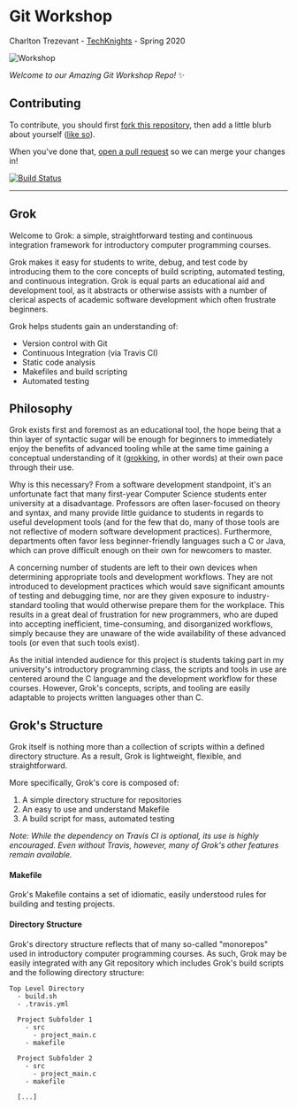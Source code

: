 # Git Workshop
Charlton Trezevant - [TechKnights](http://techknights.org/) - Spring 2020

![Workshop](https://cdn-images-1.medium.com/max/1600/1*n-KARxQmPoktpDNLruTFGw.jpeg)

_Welcome to our Amazing Git Workshop Repo!_ :sparkles:

## Contributing

To contribute, you should first [fork this repository](https://help.github.com/articles/fork-a-repo/), then add a little blurb about yourself ([like so](people/charlton.md)).

When you've done that, [open a pull request](https://github.com/ctrezevant/git-workshop/compare) so we can merge your changes in!

[![Build Status](https://travis-ci.com/ctrezevant/git-workshop-fa20.svg?token=1gXi4TsAhWA5sHSzQgnA&branch=master)](https://travis-ci.com/ctrezevant/git-workshop-fa20)

---

## Grok

Welcome to Grok: a simple, straightforward testing and continuous integration framework for introductory computer programming courses.

Grok makes it easy for students to write, debug, and test code by introducing them to the core concepts of build scripting, automated testing, and continuous integration. Grok is equal parts an educational aid and development tool, as it abstracts or otherwise assists with a number of clerical aspects of academic software development which often frustrate beginners.

Grok helps students gain an understanding of:
- Version control with Git
- Continuous Integration (via Travis CI)
- Static code analysis
- Makefiles and build scripting
- Automated testing

## Philosophy

Grok exists first and foremost as an educational tool, the hope being that a thin layer of syntactic sugar will be enough for beginners to immediately enjoy the benefits of advanced tooling while at the same time gaining a conceptual understanding of it ([grokking](https://www.merriam-webster.com/dictionary/grok), in other words) at their own pace through their use.

Why is this necessary? From a software development standpoint, it's an unfortunate fact that many first-year Computer Science students enter university at a disadvantage. Professors are often laser-focused on theory and syntax, and many provide little guidance to students in regards to useful development tools (and for the few that do, many of those tools are not reflective of modern software development practices). Furthermore, departments often favor less beginner-friendly languages such a C or Java, which can prove difficult enough on their own for newcomers to master.

A concerning number of students are left to their own devices when determining appropriate tools and development workflows. They are not introduced to development practices which would save significant amounts of testing and debugging time, nor are they given exposure to industry-standard tooling that would otherwise prepare them for the workplace. This results in a great deal of frustration for new programmers, who are duped into accepting inefficient, time-consuming, and disorganized workflows, simply because they are unaware of the wide availability of these advanced tools (or even that such tools exist).

As the initial intended audience for this project is students taking part in my university's introductory programming class, the scripts and tools in use are centered around the C language and the development workflow for these courses. However, Grok's concepts, scripts, and tooling are easily adaptable to projects written languages other than C.


## Grok's Structure

Grok itself is nothing more than a collection of scripts within a defined directory structure. As a result, Grok is lightweight, flexible, and straightforward.

More specifically, Grok's core is composed of:
1. A simple directory structure for repositories
2. An easy to use and understand Makefile
3. A build script for mass, automated testing

_Note: While the dependency on Travis CI is optional, its use is highly encouraged. Even without Travis, however, many of Grok's other features remain available._

#### Makefile

Grok's Makefile contains a set of idiomatic, easily understood rules for building and testing projects.


#### Directory Structure

Grok's directory structure reflects that of many so-called "monorepos" used in introductory computer programming courses. As such, Grok may be easily integrated with any Git repository which includes Grok's build scripts and the following directory structure:

```
Top Level Directory
  - build.sh
  - .travis.yml

  Project Subfolder 1
    - src
      - project_main.c
    - makefile

  Project Subfolder 2
    - src
      - project_main.c
    - makefile

  [...]
```
